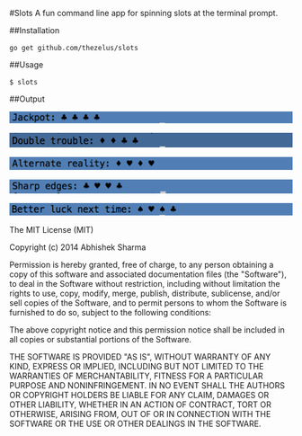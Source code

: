 #Slots
A fun command line app for spinning slots at the terminal prompt.

##Installation
```
go get github.com/thezelus/slots
```

##Usage
```
$ slots
```

##Output

![Jackpot](https://github.com/thezelus/slots/blob/master/images/jackpot.png)


![Double Trouble](https://github.com/thezelus/slots/blob/master/images/doubleTrouble.png)


![Alternate Reality](https://github.com/thezelus/slots/blob/master/images/alternateReality.png)


![Sharp Edges](https://github.com/thezelus/slots/blob/master/images/sharpEdges.png)


![Next time](https://github.com/thezelus/slots/blob/master/images/nextTime.png)




The MIT License (MIT)

Copyright (c) 2014 Abhishek Sharma

Permission is hereby granted, free of charge, to any person obtaining a copy of this software and associated documentation files (the "Software"), to deal in the Software without restriction, including without limitation the rights to use, copy, modify, merge, publish, distribute, sublicense, and/or sell copies of the Software, and to permit persons to whom the Software is furnished to do so, subject to the following conditions:

The above copyright notice and this permission notice shall be included in all copies or substantial portions of the Software.

THE SOFTWARE IS PROVIDED "AS IS", WITHOUT WARRANTY OF ANY KIND, EXPRESS OR IMPLIED, INCLUDING BUT NOT LIMITED TO THE WARRANTIES OF MERCHANTABILITY, FITNESS FOR A PARTICULAR PURPOSE AND NONINFRINGEMENT. IN NO EVENT SHALL THE AUTHORS OR COPYRIGHT HOLDERS BE LIABLE FOR ANY CLAIM, DAMAGES OR OTHER LIABILITY, WHETHER IN AN ACTION OF CONTRACT, TORT OR OTHERWISE, ARISING FROM, OUT OF OR IN CONNECTION WITH THE SOFTWARE OR THE USE OR OTHER DEALINGS IN THE SOFTWARE.